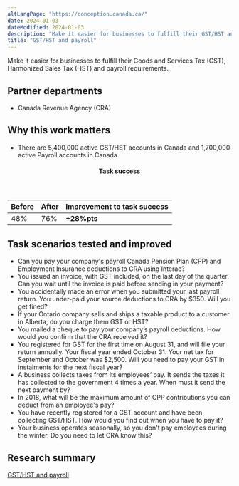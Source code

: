 ```yaml
---
altLangPage: "https://conception.canada.ca/"
date: 2024-01-03
dateModified: 2024-01-03
description: "Make it easier for businesses to fulfill their GST/HST and payroll requirements."
title: "GST/HST and payroll"
---
```

<p>Make it easier for businesses to fulfill their Goods and Services Tax (GST), Harmonized Sales Tax (HST) and payroll requirements.</p>
<h2>Partner departments</h2>
<ul>
  <li>Canada Revenue Agency (CRA)</li>
</ul>
<h2>Why this work matters</h2>
<ul>
  <li class="custli">There are 5,400,000 active GST/HST accounts in Canada and 1,700,000 active Payroll accounts in Canada</li>
</ul>
<div class="row mrgn-tp-lg mrgn-bttm-lg">
  <div class="col-md-8">
    <div class="panel panel-success">
      <header class="panel-heading">
        <h4 class="panel-title text-center">Task success</h4>
      </header>
      <table class="table">
        <thead>
          <tr style="">
            <th scope="col" class="col-md-3">Before</th>
            <th scope="col" class="col-md-3">After</th>
            <th scope="col" class="col-md-6">Improvement to task success</th>
          </tr>
        </thead>
        <tbody>
          <tr>
            <td class="table-smnum">48%</td>
            <td class="table-smnum">76%</td>
            <td class="table-smnum"><span class="text-success"><strong>+28%pts</strong></span></td>
          </tr>
        </tbody>
      </table>
    </div>
  </div>
</div>
<h2>Task scenarios tested and improved</h2>
<ul class="custul">
  <li class="custli">Can you pay your company's payroll Canada Pension Plan (CPP) and Employment Insurance deductions to CRA using Interac?</li>
  <li class="custli">You issued an invoice, with GST included, on the last day of the quarter. Can you wait until the invoice is paid before sending in your payment?</li>
  <li class="custli">You accidentally made an error when you submitted your last payroll return. You under-paid your source deductions to CRA by $350. Will you get fined?</li>
  <li class="custli">If your Ontario company sells and ships a taxable product to a customer in Alberta, do you charge them GST or HST?</li>
  <li class="custli">You mailed a cheque to pay your company’s payroll deductions. How would you confirm that the CRA received it?</li>
  <li class="custli">You registered for GST for the first time on August 31, and will file your return annually. Your fiscal year ended October 31. Your net tax for September and October was $2,500. Will you need to pay your GST in instalments for the next fiscal year?</li>
  <li class="custli">A business collects taxes from its employees’ pay. It sends the taxes it has collected to the government 4 times a year. When must it send the next payment by?</li>
  <li class="custli">In 2018, what will be the maximum amount of CPP contributions you can deduct from an employee's pay?</li>
  <li class="custli">You have recently registered for a GST account and have been collecting GST/HST. How would you find out when you have to pay it?</li>
  <li class="custli">Your business operates seasonally, so you don't pay employees during the winter. Do you need to let CRA know this?</li>
</ul>
<h2>Research summary</h2>
<p><a href="https://blog.canada.ca/research-summaries/taxfiling-research-summary.html">GST/HST and payroll</a></p>
